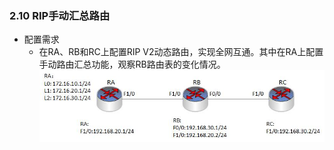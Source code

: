 ### 2.10 RIP手动汇总路由

- 配置需求
  - 在RA、RB和RC上配置RIP V2动态路由，实现全网互通。其中在RA上配置手动路由汇总功能，观察RB路由表的变化情况。
    ![2.10](../pics/2.10.jpg)
